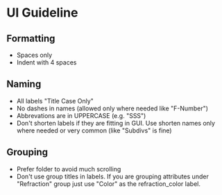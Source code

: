 # UI Guideline

## Formatting

* Spaces only
* Indent with 4 spaces

## Naming

* All labels "Title Case Only"
* No dashes in names (allowed only where needed like "F-Number")
* Abbrevations are in UPPERCASE (e.g. "SSS")
* Don't shorten labels if they are fitting in GUI. Use shorten names only where needed or very common (like "Subdivs" is fine)

## Grouping

* Prefer folder to avoid much scrolling
* Don't use group titles in labels. If you are grouping attributes under "Refraction" group just use "Color" as the refraction_color label.